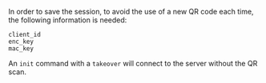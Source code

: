 In order to save the session, to avoid the use of a new QR code each time, the
following information is needed:

	client_id
	enc_key
	mac_key

An `init` command with a `takeover` will connect to the server without the QR scan.
